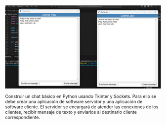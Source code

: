 ![imagen proyecto](https://github.com/Carolinacm7/Chat_python/blob/main/imagen%20proyecto.png)

Construir un chat básico en Python usando Tkinter y Sockets. Para ello
se debe crear una aplicación de software servidor y una aplicación de
software cliente. El servidor se encargará de atender las conexiones de
los clientes, recibir mensaje de texto y enviarlos al destinario cliente
correspondiente.

